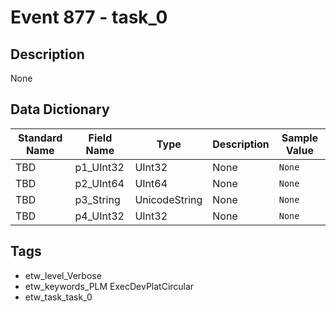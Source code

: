 # Event 877 - task_0

## Description
None

## Data Dictionary
|Standard Name|Field Name|Type|Description|Sample Value|
|---|---|---|---|---|
|TBD|p1_UInt32|UInt32|None|`None`|
|TBD|p2_UInt64|UInt64|None|`None`|
|TBD|p3_String|UnicodeString|None|`None`|
|TBD|p4_UInt32|UInt32|None|`None`|

## Tags
* etw_level_Verbose
* etw_keywords_PLM ExecDevPlatCircular
* etw_task_task_0